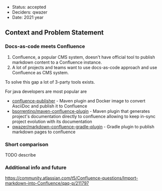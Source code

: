 * Status: accepted
* Deciders: qwazer
* Date: 2021 year

## Context and Problem Statement

### Docs-as-code meets Confluence

1. Confluence, a popular CMS system, doesn't have official tool to publish
markdown content to a Confluence instance.
2. A lot of projects and teams want to use docs-as-code approach and use Confluence as CMS system.

To solve this gap a lot of 3-party tools exists.

For java developers are most popular are

* [confluence-publisher](https://github.com/confluence-publisher/confluence-publisher) - Maven plugin and Docker image to convert AsciiDoc and publish it to Confluence
* [bsorrentino/maven-confluence-plugin](https://github.com/bsorrentino/maven-confluence-plugin) - Maven plugin that generates project's documentation directly to confluence allowing to keep in-sync project evolution with its documentation
* [qwazer/markdown-confluence-gradle-plugin](https://github.com/qwazer/markdown-confluence-gradle-plugin) - Gradle plugin to publish markdown pages to confluence

### Short comparison


TODO describe


### Additional info and future
https://community.atlassian.com/t5/Confluence-questions/Import-markdown-into-Confluence/qaq-p/211797


